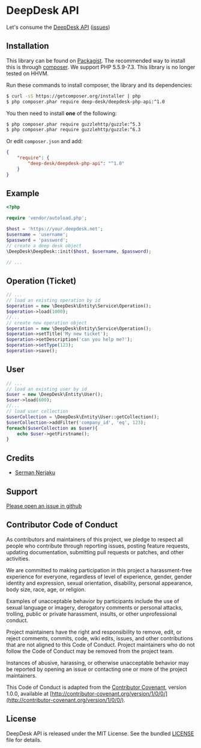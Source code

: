 DeepDesk API
===============

Let's consume the [DeepDesk API](https://www.deep-desk.com/api/) ([issues](https://github.com/deep-desk/deepdesk-php-api/issues))

Installation
------------

This library can be found on [Packagist](https://packagist.org/packages/deep-desk/deepdesk-php-api).
The recommended way to install this is through [composer](http://getcomposer.org).
We support PHP 5.5.9-7.3. This library is no longer tested on HHVM.

Run these commands to install composer, the library and its dependencies:

```bash
$ curl -sS https://getcomposer.org/installer | php
$ php composer.phar require deep-desk/deepdesk-php-api:^1.0
```

You then need to install **one** of the following:
```bash
$ php composer.phar require guzzlehttp/guzzle:^5.3
$ php composer.phar require guzzlehttp/guzzle:^6.3
```

Or edit `composer.json` and add:

```json
{
    "require": {
        "deep-desk/deepdesk-php-api": "^1.0"
    }
}
```


Example
-------

```php
<?php

require 'vendor/autoload.php';

$host = 'https://your.deepdesk.net';
$username = 'username';
$password = 'password';
// create a deep desk object
\DeepDesk\DeepDesk::init($host, $username, $password);

// ...
```

Operation (Ticket)
-------

```php
// ...
// load an existing operation by id
$operation = new \DeepDesk\Entity\Service\Operation();
$operation->load(1000);
//...
// create new operation object
$operation = new \DeepDesk\Entity\Service\Operation();
$operation->setTitle('My new ticket');
$operation->setDescription('can you help me?');
$operation->setType(123);
$operation->save();

````

User
-------

```php
// ...
// load an existing user by id
$user = new \DeepDesk\Entity\User();
$user->load(600);
//...
// load user collection
$userCollection = \DeepDesk\Entity\User::getCollection();
$userCollection->addFilter('company_id', 'eq', 123);
foreach($userCollection as $user){
    echo $user->getFirstname();
}

````


Credits
-------

* [Serman Nerjaku](https://github.com/serman84)

Support
-------

[Please open an issue in github](https://github.com/deep-desk/deepdesk-php-api/issues)

Contributor Code of Conduct
---------------------------

As contributors and maintainers of this project, we pledge to respect all people
who contribute through reporting issues, posting feature requests, updating
documentation, submitting pull requests or patches, and other activities.

We are committed to making participation in this project a harassment-free
experience for everyone, regardless of level of experience, gender, gender
identity and expression, sexual orientation, disability, personal appearance,
body size, race, age, or religion.

Examples of unacceptable behavior by participants include the use of sexual
language or imagery, derogatory comments or personal attacks, trolling, public
or private harassment, insults, or other unprofessional conduct.

Project maintainers have the right and responsibility to remove, edit, or reject
comments, commits, code, wiki edits, issues, and other contributions that are
not aligned to this Code of Conduct. Project maintainers who do not follow the
Code of Conduct may be removed from the project team.

Instances of abusive, harassing, or otherwise unacceptable behavior may be
reported by opening an issue or contacting one or more of the project
maintainers.

This Code of Conduct is adapted from the [Contributor
Covenant](http:contributor-covenant.org), version 1.0.0, available at
[http://contributor-covenant.org/version/1/0/0/](http://contributor-covenant.org/version/1/0/0/).

License
-------

DeepDesk API is released under the MIT License. See the bundled
[LICENSE](https://github.com/deep-desk/deepdesk-php-api/blob/master/LICENSE) file for details.